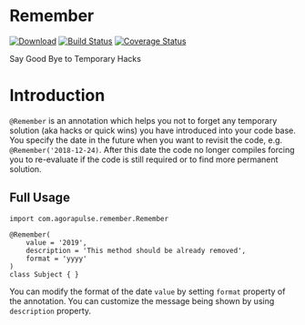 # Remember

[![Download](https://api.bintray.com/packages/agorapulse/libs/remember/images/download.svg)](https://bintray.com/agorapulse/libs/remember/_latestVersion) [![Build Status](https://travis-ci.org/agorapulse/remember.svg?branch=master)](https://travis-ci.org/agorapulse/remember) [![Coverage Status](https://coveralls.io/repos/github/agorapulse/remember/badge.svg?branch=master)](https://coveralls.io/github/agorapulse/remember?branch=master)

Say Good Bye to Temporary Hacks

# Introduction

`@Remember` is an annotation which helps you not to forget any temporary solution (aka hacks or quick wins)
you have introduced into your code base. You specify the date in the future when you want to revisit the code, e.g. `@Remember('2018-12-24)`.
After this date the code no longer compiles forcing you to re-evaluate if the code is still required or to find
more permanent solution.

## Full Usage

    import com.agorapulse.remember.Remember
    
    @Remember(
        value = '2019', 
        description = 'This method should be already removed', 
        format = 'yyyy'
    )   
    class Subject { }

You can modify the format of the date `value` by setting `format` property of the annotation.
You can customize the message being shown by using `description` property. 
